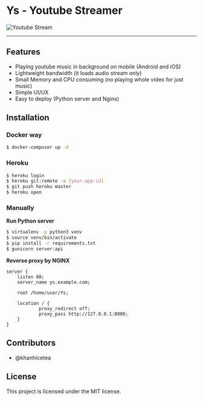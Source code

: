 # Ys - Youtube Streamer

![Youtube Stream](https://media.giphy.com/media/9A6nyrbZpskCI/giphy.gif)

------------------------

## Features

- Playing youtube music in background on mobile (Android and iOS)
- Lightweight bandwidth (it loads audio stream only)
- Small Memory and CPU consuming (no playing whole video for just music)
- Simple UI/UX
- Easy to deploy (Python server and Nginx)

## Installation

### Docker way

```bash
$ docker-composer up -d
```

### Heroku

```bash
$ heroku login
$ heroku git:remote -a [your-app-id]
$ git push heroku master
$ heroku open
```

### Manually

**Run Python server**

```bash
$ virtualenv -p python3 venv
$ source venv/bin/activate
$ pip install -r requirements.txt
$ gunicorn server:api
```

**Reverse proxy by NGINX**

```
server {
    listen 80;
    server_name ys.example.com;

    root /home/user/Ys;

    location / {
            proxy_redirect off;
            proxy_pass http://127.0.0.1:8000;
    }
}
```

## Contributors

- @khanhicetea

## License

This project is licensed under the MIT license.